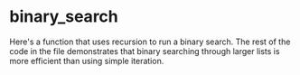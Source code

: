 # binary_search
Here's a function that uses recursion to run a binary search.
The rest of the code in the file demonstrates that binary
searching through larger lists is more efficient than using
simple iteration. 

